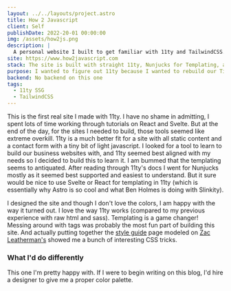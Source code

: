 ```yaml
---
layout: ../../layouts/project.astro
title: How 2 Javascript
client: Self
publishDate: 2022-20-01 00:00:00
img: /assets/how2js.png
description: |
  A personal website I built to get familiar with 11ty and TailwindCSS.  I borrowed bits from things I liked.  There's no JS on the page, and I tried to keep things as fast as I could.
site: https://www.how2javascript.com
stack: The site is built with straight 11ty, Nunjucks for Templating, and TailwindCSS for styling.
purpose: I wanted to figure out 11ty because I wanted to rebuild our Tis the Season site with it to take advantage of templating.  And everyone was talking about TailwindCSS so I thought I'd try that out as well.
backend: No backend on this one
tags:
  - 11ty SSG
  - TailwindCSS
---
```


This is the first real site I made with 11ty. I have no shame in admitting, I spent lots of time working through tutorials on React and Svelte. But at the end of the day, for the sites I needed to build, those tools seemed like extreme overkill. 11ty is a much better fit for a site with all static content and a contact form with a tiny bit of light javascript. I looked for a tool to learn to build our business websites with, and 11ty seemed best aligned with my needs so I decided to build this to learn it. I am bummed that the templating seems to antiquated. After reading through 11ty's docs I went for Nunjucks mostly as it seemed best supported and easiest to understand. But it sure would be nice to use Svelte or React for templating in 11ty (which is essentially why Astro is so cool and what Ben Holmes is doing with Slinkity).

I designed the site and though I don't love the colors, I am happy with the way it turned out. I love the way 11ty works (compared to my previous experience with raw html and sass). Templating is a game changer! Messing around with tags was probably the most fun part of building this site. And actually putting together the [style guide](https://www.how2javascript.com/web/style-guide/) page modeled on [Zac Leatherman's](https://www.zachleat.com/web/style-guide/) showed me a bunch of interesting CSS tricks.

### What I'd do differently

This one I'm pretty happy with. If I were to begin writing on this blog, I'd hire a designer to give me a proper color palette.
